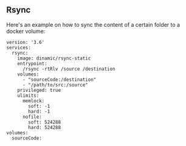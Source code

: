 Rsync
----

Here's an example on how to sync the content of a certain folder to a docker volume:

```
version: '3.6'
services:
  rsync:
    image: dinamic/rsync-static
    entrypoint:
      /rsync -rtRlv /source /destination
    volumes:
      - "sourceCode:/destination"
      - "/path/to/src:/source"
    privileged: true
    ulimits:
      memlock:
        soft: -1
        hard: -1
      nofile:
        soft: 524288
        hard: 524288
volumes:
  sourceCode:
```
